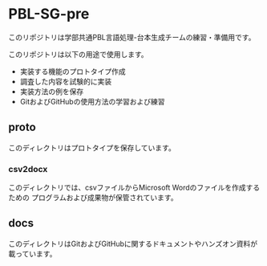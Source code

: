 # PBL-SG-pre
このリポジトリは学部共通PBL言語処理-台本生成チームの練習・準備用です。

このリポジトリは以下の用途で使用します。
- 実装する機能のプロトタイプ作成
- 調査した内容を試験的に実装
- 実装方法の例を保存
- GitおよびGitHubの使用方法の学習および練習

## proto
このディレクトリはプロトタイプを保存しています。
### csv2docx
このディレクトリでは、csvファイルからMicrosoft Wordのファイルを作成するための
プログラムおよび成果物が保管されています。

## docs
このディレクトリはGitおよびGitHubに関するドキュメントやハンズオン資料が載っています。